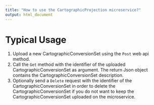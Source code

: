 ```yaml
---
title: "How to use the CartographicProjection microservice?"
output: html_document
---
```


Typical Usage
===
1. Upload a new CartographicConversionSet using the `Post` web api method.
2. Call the `Get` method with the identifier of the uploaded CartographicConversionSet as argument. 
The return Json object contains the CartographicConversionSet description.
3. Optionally send a `Delete` request with the identifier of the CartographicConversionSet in order to delete the CartographicConversionSet if you do not 
want to keep the CartographicConversionSet uploaded on the microservice.


